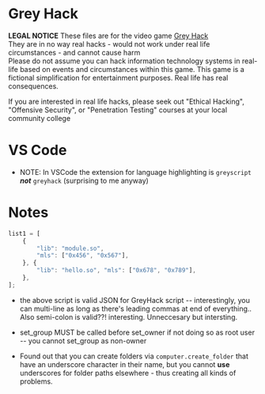 # Grey Hack

**LEGAL NOTICE**
These files are for the video game [Grey Hack](https://store.steampowered.com/app/605230/Grey_Hack/)  
They are in no way real hacks - would not work under real life circumstances - and cannot cause harm  
Please do not assume you can hack information technology systems in real-life based on events and circumstances within this game. This game is a fictional simplification for entertainment purposes. Real life has real consequences.  
  
If you are interested in real life hacks, please seek out "Ethical Hacking", "Offensive Security", or "Penetration Testing" courses at your local community college

# VS Code

* NOTE: In VSCode the extension for language highlighting is `greyscript` **_not_** `greyhack` (surprising to me anyway)

# Notes

```js
list1 = [
	{
		"lib": "module.so",
		"mls": ["0x456", "0x567"],
	}, {
		"lib": "hello.so", "mls": ["0x678", "0x789"],
	},
];
```

* the above script is valid JSON for GreyHack script -- interestingly, you can multi-line as long as there's leading commas at end of everything.. Also semi-colon is valid??! interesting. Unneccesary but intersting.

* set_group MUST be called before set_owner if not doing so as root user -- you cannot set_group as non-owner

* Found out that you can create folders via `computer.create_folder` that have an underscore character in their name, but you cannot **use** underscores for folder paths elsewhere - thus creating all kinds of problems.